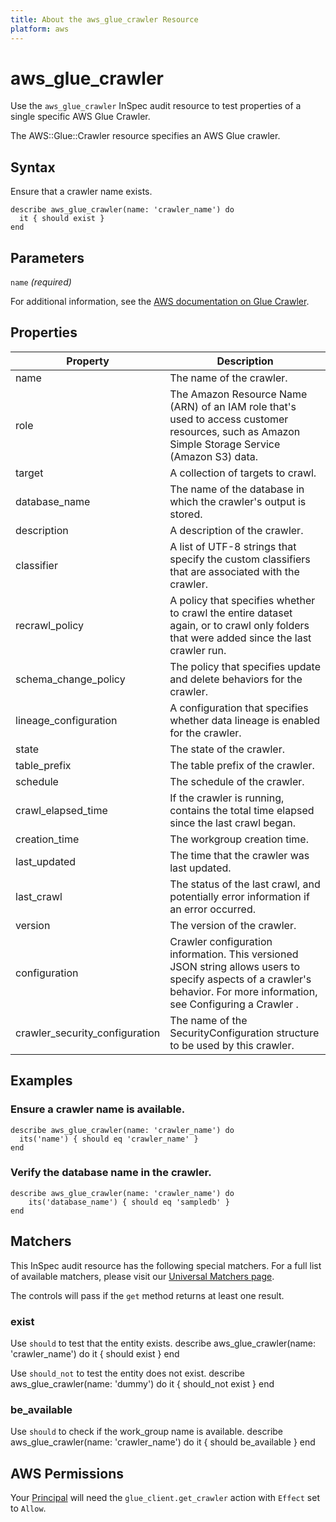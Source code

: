 ```yaml
---
title: About the aws_glue_crawler Resource
platform: aws
---
```


# aws_glue_crawler

Use the `aws_glue_crawler` InSpec audit resource to test properties of a single specific AWS Glue Crawler.

The AWS::Glue::Crawler resource specifies an AWS Glue crawler.

## Syntax

Ensure that a crawler name exists.

    describe aws_glue_crawler(name: 'crawler_name') do
      it { should exist }
    end

## Parameters

`name` _(required)_

For additional information, see the [AWS documentation on Glue Crawler](https://docs.aws.amazon.com/AWSCloudFormation/latest/UserGuide/aws-resource-glue-crawler.html).

## Properties

| Property | Description|
| --- | --- |
| name | The name of the crawler. |
| role | The Amazon Resource Name (ARN) of an IAM role that's used to access customer resources, such as Amazon Simple Storage Service (Amazon S3) data. |
| target | A collection of targets to crawl. |
| database_name | The name of the database in which the crawler's output is stored. |
| description | A description of the crawler. |
| classifier | A list of UTF-8 strings that specify the custom classifiers that are associated with the crawler. |
| recrawl_policy | A policy that specifies whether to crawl the entire dataset again, or to crawl only folders that were added since the last crawler run. |
| schema_change_policy | The policy that specifies update and delete behaviors for the crawler. |
| lineage_configuration | A configuration that specifies whether data lineage is enabled for the crawler. |
| state | The state of the crawler. |
| table_prefix |The table prefix of the crawler. |
| schedule | The schedule of the crawler. |
| crawl_elapsed_time | If the crawler is running, contains the total time elapsed since the last crawl began. |
| creation_time | The workgroup creation time. |
| last_updated | The time that the crawler was last updated. |
| last_crawl | The status of the last crawl, and potentially error information if an error occurred. |
| version | The version of the crawler. |
| configuration | Crawler configuration information. This versioned JSON string allows users to specify aspects of a crawler's behavior. For more information, see Configuring a Crawler . |
| crawler_security_configuration | The name of the SecurityConfiguration structure to be used by this crawler. |

## Examples

### Ensure a crawler name is available.
    describe aws_glue_crawler(name: 'crawler_name') do
      its('name') { should eq 'crawler_name' }
    end

### Verify the database name in the crawler.
    describe aws_glue_crawler(name: 'crawler_name') do
        its('database_name') { should eq 'sampledb' }
    end

## Matchers

This InSpec audit resource has the following special matchers. For a full list of available matchers, please visit our [Universal Matchers page](https://www.inspec.io/docs/reference/matchers/).

The controls will pass if the `get` method returns at least one result.

### exist

Use `should` to test that the entity exists.
    describe aws_glue_crawler(name: 'crawler_name') do
      it { should exist }
    end

Use `should_not` to test the entity does not exist.
    describe aws_glue_crawler(name: 'dummy') do
      it { should_not exist }
    end

### be_available

Use `should` to check if the work_group name is available.
    describe aws_glue_crawler(name: 'crawler_name') do
      it { should be_available }
    end

## AWS Permissions

Your [Principal](https://docs.aws.amazon.com/IAM/latest/UserGuide/intro-structure.html#intro-structure-principal) will need the `glue_client.get_crawler` action with `Effect` set to `Allow`.